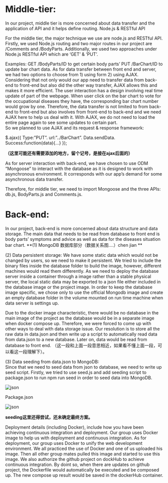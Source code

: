 # Middle-tier:

In our project, middle tier is more concerned about data transfer and the application of API and it helps define routing. 
Node.js & RESTful API

For the middle tier, the major technique we use are node.js and RESTful API. 
Firstly, we used Node.js routing and two major routes in our project are /Comments and /BodyParts. 
Additionally, we used two approaches under Node.js RESTful API which are ‘GET’ & ‘PUT’. 

Examples: 
GET /BodyParts/ID to get certain body parts’ 
PUT /BarChart/ID to update bar chart data. 
As for data transfer between front end and server, we had two options to choose from 1) using form 2) using AJAX. Considering that not only would our app need to transfer data from back-end to front-end but also did the other way transfer, AJAX allows this and makes it more efficient. The user interaction has a design involving real time update of part of the webpage. When user click on the bar chart to vote for the occupational diseases they have, the corresponding bar chart number would grow by one. Therefore, the data transfer is not limited to from back-end to front-end but also involves from front-end to back-end and we need AJAX here to help us deal with it. With AJAX, we do not need to load the entire page again to see some updates to certain part.  
So we planned to use AJAX and its request & response framework: 

$.ajax({
Type:”PUT”.
url:”../BarChart”.
Data.sendData.
Success:function(data){…}
});

**（这里可能还有需要添加的地方，留个记号，是接在ajax后面的）**

As for server interaction with back-end, we have chosen to use ODM “Mongoose” to interact with the database as it is designed to work with asynchronous environment. It corresponds with our app’s demand for some asynchronous data transfer. 
 
Therefore, for middle tier, we need to import Mongoose and the three APIs: db.js, BodyParts.js and Comments.js. 




# Back-end:

In our project, back-end is more concerned about data structure and data storage. The main data that needs to be read from database to front end is body parts’ symptoms and advice as well as data for the diseases situation bar chart. 
**(1)	MongoDB 数据库部分（数据关系图….）chen jian    **

(2)	Data persistent storage: 
We have some static data which would not be changed by users, so we need to make it persistent. We tried to include the binary files inside  the database folder to build the image, however, different machines would read them differently. As we need to deploy the database  server inside a container through a image rather than a stable physical server,  the local static data may be exported to a json file either included in the database image or the project image. In order to keep the database image specific,  we chose only to use the official Mongodb image and create an empty database folder in the volume mounted on run time machine when data server is settings up.  

Due to the docker image characteristic, there would be no database in the main image of the project as the database would be in a separate image when docker compose up. Therefore, we were forced to come up with other ways to deal with data storage issue. Our resolution is to store all the raw data in data.json and then write up a script to automatically read data from data.json to a new database. Later on, data would be read from database to front end.  （这一段和上面一段意思相近，如果看不懂上面一段，可以看这一段理解下）。

(3)	Data seeding from data.json to MongoDB:  
Since that we need to seed data from json to database, we need to write up seed script. 
Firstly, we tried to use seed.js and add seeding script to package.json to run npm run seed in order to seed data into MongoDB. 
 
![json](https://i.imgur.com/mMiSV3u.pngstyle=centerme)

Package.json
 
![json](https://i.imgur.com/TQvErLt.pngstyle=centerme)

**seeding这里还得尝试，还未确定最终方案。**



Deployment details (including Docker), include how you have been achieving continuous integration and deployment.
Our group uses Docker image to help us with deployment and continuous integration. As for deployment, our group uses Docker to unify the web development environment. We all practiced the use of Docker and one of us uploaded his image. Then all other group mates pulled this image and started to use this image.
We also authorize the github project on dockHub to achieve continuous integration. By doint so, when there are updates on github project, the Dockerfile would automatically be executed and be composed up. The new compose up result would be saved in the dockerHub container. 
